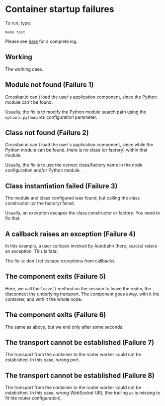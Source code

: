 # Container startup failures

To run, type:

```
make test
```

Please see [here](https://gist.github.com/oberstet/4b9d2d898e4f0ba42d6d) for a complete log.


## Working

The working case.

## Module not found (Failure 1)

Crossbar.io can't load the user's application component, since the Python module can't be found.

Usually, the fix is to modify the Python module search path using the `options.pythonpath` configuration parameter.

## Class not found (Failure 2)

Crossbar.io can't load the user's application component, since while the Python module can be found, there is no class (or factory) within that module.

Usually, the fix is to use the correct class/factory name in the node configuration and/or Python module.

## Class instantiation failed (Failure 3)

The module and class configured was found, but calling the class constructor (or the factory) failed.

Usually, an exception escapes the class constructor or factory. You need to fix that.

## A callback raises an exception (Failure 4)

In this example, a user callback invoked by Autobahn (here, `onJoin`) raises an exception. This is fatal.

The fix is: don't let escape exceptions from callbacks.

## The component exits (Failure 5)

Here, we call the `leave()` method on the session to leave the realm, the disconnect the underlying transport. The component goes away, with it the container, and with it the whole node.

## The component exits (Failure 6)

The same as above, but we end only after some seconds.

## The transport cannot be established (Failure 7)

The transport from the container to the router worker could not be estabished. In this case, wrong port.

## The transport cannot be established (Failure 8)

The transport from the container to the router worker could not be estabished. In this case, wrong WebSocket URL (the trailing `ws` is missing to fit hte router configuration).
